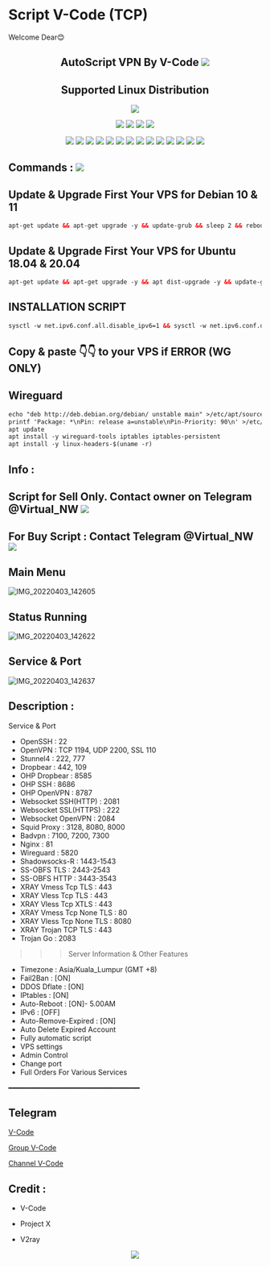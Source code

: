 # Script V-Code (TCP)
 Welcome Dear😊

 <h2 align="center">AutoScript VPN By V-Code <img src="https://img.shields.io/badge/Version-1.0-blue.svg"></h2>


<h2 align="center"> Supported Linux Distribution</h2>
<p align="center"><img src="https://d33wubrfki0l68.cloudfront.net/5911c43be3b1da526ed609e9c55783d9d0f6b066/9858b/assets/img/debian-ubuntu-hover.png"></p>
<p align="center"><img src="https://img.shields.io/static/v1?style=for-the-badge&logo=debian&label=Debian%2010&message=Buster&color=blue"> <img src="https://img.shields.io/static/v1?style=for-the-badge&logo=debian&label=Debian%2011&message=Bullseye&color=blue"> <img src="https://img.shields.io/static/v1?style=for-the-badge&logo=ubuntu&label=Ubuntu%2018&message=18.04 LTS&color=blue"> <img src="https://img.shields.io/static/v1?style=for-the-badge&logo=ubuntu&label=Ubuntu%2020&message=20.04 LTS&color=blue"></p>

<p align="center"><img src="https://img.shields.io/badge/Service-OpenSSH-success.svg"> <img src="https://img.shields.io/badge/Service-Dropbear-success.svg">  <img src="https://img.shields.io/badge/Service-Websocket-success.svg"> <img src="https://img.shields.io/badge/Service-BadVPN-success.svg">  <img src="https://img.shields.io/badge/Service-Stunnel-success.svg">  <img src="https://img.shields.io/badge/Service-OpenVPN-success.svg">  <img src="https://img.shields.io/badge/Service-Squid3-success.svg">  <img   src="https://img.shields.io/badge/Service-Webmin-success.svg">  <img src="https://img.shields.io/badge/Service-OHP-success.svg">  <img
src="https://img.shields.io/badge/Service-Xray-success.svg">  <img src= "https://img.shields.io/badge/Service-SSR-success.svg">  <img src="https://img.shields.io/badge/Service-Trojan-success.svg">  <img src="https://img.shields.io/badge/Service-WireGuard-success.svg"> <img src="https://img.shields.io/badge/Service-Shadowsocks-success.svg">

## Commands : <img src="https://img.shields.io/static/v1?style=for-the-badge&logo=powershell&label=Shell&message=Bash%20Script&color=lightgray">

## Update & Upgrade First Your VPS for Debian 10 & 11

  ```html
  apt-get update && apt-get upgrade -y && update-grub && sleep 2 && reboot

  ```

## Update & Upgrade First Your VPS for Ubuntu 18.04 & 20.04

  ```html
  apt-get update && apt-get upgrade -y && apt dist-upgrade -y && update-grub && sleep 2 && reboot

  ```
 
## INSTALLATION SCRIPT

  ```html
  sysctl -w net.ipv6.conf.all.disable_ipv6=1 && sysctl -w net.ipv6.conf.default.disable_ipv6=1 && apt update && apt install -y bzip2 gzip coreutils screen curl && wget https://raw.githubusercontent.com/coding006/t-code/main/setup.sh && chmod +x setup.sh && sed -i -e 's/\r$//' setup.sh && screen -S setup ./setup.sh

  ```
 
 ## Copy & paste 👇👇 to your VPS if ERROR (WG ONLY)
 ## Wireguard

  ```html
  echo "deb http://deb.debian.org/debian/ unstable main" >/etc/apt/sources.list.d/unstable.list
printf 'Package: *\nPin: release a=unstable\nPin-Priority: 90\n' >/etc/apt/preferences.d/limit-unstable
apt update
apt install -y wireguard-tools iptables iptables-persistent
apt install -y linux-headers-$(uname -r)

  ```

## Info :

 ## Script for Sell Only. Contact owner on Telegram @Virtual_NW <a href="https://t.me/Virtual_NW" target=”_blank”><img src="https://img.shields.io/static/v1?style=for-the-badge&logo=Telegram&label=Telegram&message=Click%20Here&color=blue"></a>

 ## For Buy Script : Contact Telegram @Virtual_NW <a href="https://t.me/Virtual_NW" target=”_blank”><img src="https://img.shields.io/static/v1?style=for-the-badge&logo=Telegram&label=Telegram&message=Click%20Here&color=blue"></a>

 ## Main Menu
 
![IMG_20220403_142605](https://user-images.githubusercontent.com/96321013/161414866-5de38273-c77c-4df5-b2e4-105c91e63626.jpg)

  ## Status Running
 
![IMG_20220403_142622](https://user-images.githubusercontent.com/96321013/161414891-0bc47bcc-2a5c-47f1-9b01-7f298b79815d.jpg)

  ## Service & Port
 
![IMG_20220403_142637](https://user-images.githubusercontent.com/96321013/161414918-614f1e83-9585-41b3-932d-460e9f9e5f72.jpg)


## Description :

  Service & Port

  - OpenSSH                 : 22
  - OpenVPN                 : TCP 1194, UDP 2200, SSL 110
  - Stunnel4                : 222, 777
  - Dropbear                : 442, 109
  - OHP Dropbear            : 8585
  - OHP SSH                 : 8686
  - OHP OpenVPN             : 8787
  - Websocket SSH(HTTP)     : 2081
  - Websocket SSL(HTTPS)    : 222
  - Websocket OpenVPN       : 2084
  - Squid Proxy             : 3128, 8080, 8000
  - Badvpn                  : 7100, 7200, 7300
  - Nginx                   : 81
  - Wireguard               : 5820
  - Shadowsocks-R           : 1443-1543
  - SS-OBFS TLS             : 2443-2543
  - SS-OBFS HTTP            : 3443-3543
  - XRAY Vmess Tcp TLS      : 443
  - XRAY Vless Tcp TLS      : 443
  - XRAY Vless Tcp XTLS     : 443
  - XRAY Vmess Tcp None TLS : 80
  - XRAY Vless Tcp None TLS : 8080
  - XRAY Trojan TCP TLS     : 443
  - Trojan Go               : 2083
 >>> Server Information & Other Features
   - Timezone                 : Asia/Kuala_Lumpur (GMT +8)
   - Fail2Ban                 : [ON]
   - DDOS Dflate              : [ON]
   - IPtables                 : [ON]
   - Auto-Reboot              : [ON]- 5.00AM
   - IPv6                     : [OFF]
   - Auto-Remove-Expired      : [ON]
   - Auto Delete Expired Account
   - Fully automatic script
   - VPS settings
   - Admin Control
   - Change port
   - Full Orders For Various Services

━━━━━━━━━━━━━━━━━━━━━━━━━━━━━━━

## Telegram

[V-Code](https://t.me/Virtual_NW)

[Group V-Code](https://t.me/+HtRm-s0MLBgxODZl)

[Channel V-Code](https://t.me/Virtual_NW_Channel)

## Credit :

*   V-Code

*   Project X

*   V2ray

<p align="center">
  <a><img src="https://img.shields.io/badge/Copyright%20©-VCode%20AutoScriptVPN%202022.%20All%20rights%20reserved...-blueviolet.svg" style="max-width:200%;">
    </p>
   </p>
